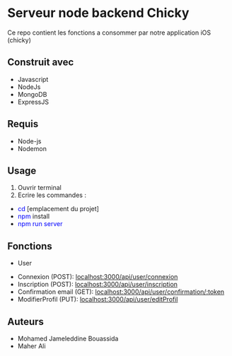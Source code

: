 # Serveur node backend Chicky
Ce repo contient les fonctions a consommer par notre application iOS (chicky)

## Construit avec
- Javascript 
- NodeJs 
- MongoDB 
- ExpressJS

## Requis
- Node-js
- Nodemon

## Usage
1. Ouvrir terminal
2. Ecrire les commandes :
- <span style="color:blue">cd </span>[emplacement du projet]
- <span style="color:blue">npm </span>install
- <span style="color:blue">npm run server</span>

## Fonctions
* User
- Connexion (POST): <a href ="localhost:3000/api/user/connexion">localhost:3000/api/user/connexion</a>
- Inscription (POST): <a href ="localhost:3000/api/user/inscription">localhost:3000/api/user/inscription</a>
- Confirmation email (GET): <a href ="localhost:3000/api/confirmation/:token">localhost:3000/api/user/confirmation/:token</a>
- ModifierProfil (PUT): <a href ="localhost:3000/api/editProfil">localhost:3000/api/user/editProfil</a>

## Auteurs
- Mohamed Jameleddine Bouassida
- Maher Ali
